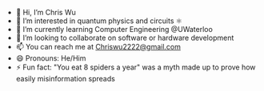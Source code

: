 - 👋 Hi, I’m Chris Wu
- 👀 I’m interested in quantum physics and circuits ⚛️
- 🌱 I’m currently learning Computer Engineering @UWaterloo
- 💞️ I’m looking to collaborate on software or hardware development
- 📫 You can reach me at Chriswu2222@gmail.com
- 😄 Pronouns: He/Him
- ⚡ Fun fact: "You eat 8 spiders a year" was a myth made up to prove how easily misinformation spreads

<!---
ChrisWu0000/ChrisWu0000 is a ✨ special ✨ repository because its `README.md` (this file) appears on your GitHub profile.
You can click the Preview link to take a look at your changes.
--->
